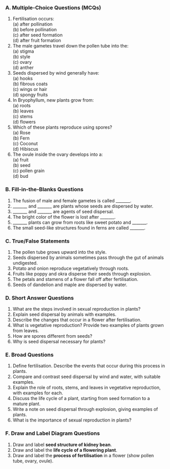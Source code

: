  ### **A. Multiple-Choice Questions (MCQs)**  
1. Fertilisation occurs:  
   (a) after pollination  
   (b) before pollination  
   (c) after seed formation  
   (d) after fruit formation  
2. The male gametes travel down the pollen tube into the:  
   (a) stigma  
   (b) style  
   (c) ovary  
   (d) anther  
3. Seeds dispersed by wind generally have:  
   (a) hooks  
   (b) fibrous coats  
   (c) wings or hair  
   (d) spongy fruits  
4. In Bryophyllum, new plants grow from:  
   (a) roots  
   (b) leaves  
   (c) stems  
   (d) flowers  
5. Which of these plants reproduce using spores?  
   (a) Rose  
   (b) Fern  
   (c) Coconut  
   (d) Hibiscus  
6. The ovule inside the ovary develops into a:  
   (a) fruit  
   (b) seed  
   (c) pollen grain  
   (d) bud
   
 ### **B. Fill-in-the-Blanks Questions**  
1. The fusion of male and female gametes is called _______.  
2. _______ and _______ are plants whose seeds are dispersed by water.  
3. _______ and _______ are agents of seed dispersal.  
4. The bright color of the flower is lost after _______.  
5. _______ plants can grow from roots like sweet potato and _______.  
6. The small seed-like structures found in ferns are called _______.
   
 ### **C. True/False Statements**  
1. The pollen tube grows upward into the style.
2. Seeds dispersed by animals sometimes pass through the gut of animals undigested. 
3. Potato and onion reproduce vegetatively through roots. 
4. Fruits like poppy and okra disperse their seeds through explosion. 
5. The petals and stamens of a flower fall off after fertilisation. 
6. Seeds of dandelion and maple are dispersed by water.

 ### **D. Short Answer Questions**  
1. What are the steps involved in sexual reproduction in plants?  
2. Explain seed dispersal by animals with examples.  
3. Describe the changes that occur in a flower after fertilisation.  
4. What is vegetative reproduction? Provide two examples of plants grown from leaves.  
5. How are spores different from seeds?  
6. Why is seed dispersal necessary for plants?

 ### **E. Broad Questions**  
1. Define fertilisation. Describe the events that occur during this process in plants.  
2. Compare and contrast seed dispersal by wind and water, with suitable examples.  
3. Explain the role of roots, stems, and leaves in vegetative reproduction, with examples for each.  
4. Discuss the life cycle of a plant, starting from seed formation to a mature plant.  
5. Write a note on seed dispersal through explosion, giving examples of plants.  
6. What is the importance of sexual reproduction in plants?

 ### **F. Draw and Label Diagram Questions**  
1. Draw and label **seed structure of kidney bean**.
2. Draw and label the **life cycle of a flowering plant**.
3. Draw and label the **process of fertilisation** in a flower (show pollen tube, ovary, ovule).  
